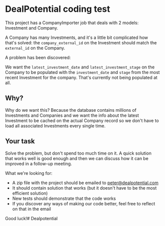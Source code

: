 # DealPotential coding test

This project has a CompanyImporter job that deals with 2 models: Investment and Company.

A Company has many Investments, and it's a little bit complicated how that's solved: the `company_external_id` on the
Investment should match the `external_id` on the Company.

A problem has been discovered:

We want the `latest_investment_date` and `latest_investment_stage` on the Company to be populated with the
`investment_date` and `stage` from the most recent Investment for the company. That's currently not being populated
at all.

## Why?

Why do we want this? Because the database contains millions of Investments and Companies and we want the info about
the latest Investment to be cached on the actual Company record so we don't have to load all associated Investments
every single time.

## Your task

Solve the problem, but don't spend too much time on it. A quick solution that works well is good enough and then we
can discuss how it can be improved in a follow-up meeting.

What we're looking for:

- A zip file with the project should be emailed to peter@dealpotential.com
- It should contain solution that works (but it doesn't have to be the most efficient solution)
- New tests should demonstrate that the code works
- If you discover any ways of making our code better, feel free to reflect on that in the email

Good luck!# Dealpotential
